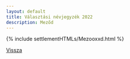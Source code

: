 ```yaml
---
layout: default
title: Választási névjegyzék 2022
description: Meződ
---
```


{% include settlementHTMLs/Mezooxxd.html %}

[Vissza](./)